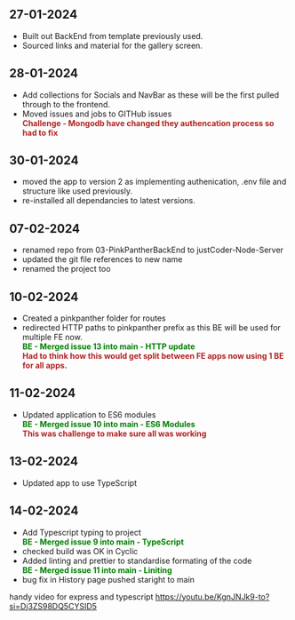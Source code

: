 <style>
    c { color: firebrick; font-weight: bold; font-style: normal; display: block; }
    r { color: green; font-weight: bold; font-style: normal; display: block; }
</style>

## 27-01-2024

- Built out BackEnd from template previously used.
- Sourced links and material for the gallery screen.

## 28-01-2024

- Add collections for Socials and NavBar as these will be the first pulled through to the frontend.
- Moved issues and jobs to GITHub issues
  <c>Challenge - Mongodb have changed they authencation process so had to fix</c>

## 30-01-2024

- moved the app to version 2 as implementing authenication, .env file and structure like used previously.
- re-installed all dependancies to latest versions.

## 07-02-2024

- renamed repo from 03-PinkPantherBackEnd to justCoder-Node-Server
- updated the git file references to new name
- renamed the project too

## 10-02-2024

- Created a pinkpanther folder for routes
- redirected HTTP paths to pinkpanther prefix as this BE will be used for multiple FE now.
  <r>BE - Merged issue 13 into main - HTTP update</r>
  <c>Had to think how this would get split between FE apps now using 1 BE for all apps.</c>

## 11-02-2024

- Updated application to ES6 modules
  <r>BE - Merged issue 10 into main - ES6 Modules</r>
  <c>This was challenge to make sure all was working</c>

## 13-02-2024

- Updated app to use TypeScript

## 14-02-2024

- Add Typescript typing to project
  <r>BE - Merged issue 9 into main - TypeScript</r>
- checked build was OK in Cyclic
- Added linting and prettier to standardise formating of the code
  <r>BE - Merged issue 11 into main - Liniting</r>
- bug fix in History page pushed staright to main

handy video for express and typescript
https://youtu.be/KgnJNJk9-to?si=Dj3ZS98DQ5CYSID5